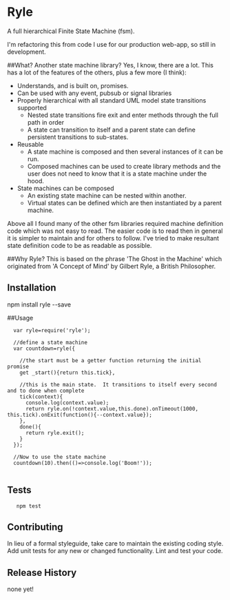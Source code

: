 Ryle
====
A full hierarchical Finite State Machine (fsm).

I'm refactoring this from code I use for our production web-app, so still in development.

##What?  Another state machine library?
Yes, I know, there are a lot.  This has a lot of the features of the others, plus a few more (I think):
- Understands, and is built on, promises.
- Can be used with any event, pubsub or signal libraries
- Properly hierarchical with all standard UML model state transitions supported
  - Nested state transitions fire exit and enter methods through the full path in order
  - A state can transition to itself and a parent state can define persistent transitions to sub-states.
- Reusable
  - A state machine is composed and then several instances of it can be run.
  - Composed machines can be used to create library methods and the user does not need to know that it is a state machine under the hood.
- State machines can be composed
  - An existing state machine can be nested within another.
  - Virtual states can be defined which are then instantiated by a parent machine.

Above all I found many of the other fsm libraries required machine definition code which was not easy to read.
The easier code is to read then in general it is simpler to maintain and for others to follow.  I've tried to make resultant state definition code to be as readable as possible.

##Why Ryle?
This is based on the phrase 'The Ghost in the Machine' which originated from 'A Concept of Mind' by Gilbert Ryle, a British Philosopher.   
## Installation
  npm install ryle --save

##Usage
  
```
  var ryle=require('ryle');
  
  //define a state machine
  var countdown=ryle({
  
    //the start must be a getter function returning the initial promise
    get _start(){return this.tick},
    
    //this is the main state.  It transitions to itself every second and to done when complete
    tick(context){
      console.log(context.value);
      return ryle.on(!context.value,this.done).onTimeout(1000, this.tick).onExit(function(){--context.value});
    },
    done(){
      return ryle.exit();
    }
  });

  //Now to use the state machine
  countdown(10).then(()=>console.log('Boom!'));
 
```  
 
## Tests
 
```
   npm test
```
## Contributing
 In lieu of a formal styleguide, take care to maintain the existing coding style.
 Add unit tests for any new or changed functionality. Lint and test your code.

## Release History
none yet!